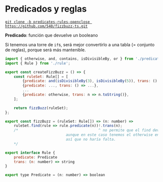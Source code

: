 # Predicados y reglas
[`git clone -b predicates-rules-openclose https://github.com/540/fizzbuzz-ts.git`](https://github.com/540/fizzbuzz-ts/tree/predicates-rules-openclose)

**Predicado**: función que devuelve un booleano

Si tenemos una torre de `if`s, será mejor convertirlo a una tabla (= conjunto de reglas), porque será más mantenible.

```javascript
import { otherwise, and, contains, isDivisibleBy, or } from './predicate';
import { Rule } from './rule';

export const createFizzBuzz = () => {
    const ruleSet: Rule[] = [
        {predicate: and(isDivisibleBy(3), isDivisibleBy(5)), trans: () => 'FizzBuzz'},
        {predicate: ..., trans: () => ...},
        ...
        {predicate: otherwise, trans: n => n.toString()},
    ];

    return fizzBuzz(ruleSet);
};

export const fizzBuzz = (ruleSet: Rule[]) => (n: number) =>
    ruleSet.find(rule => rule.predicate(n))!.trans(n);
    /*                                     ^ no permite que el find devuelva null,
	                        aunque en este caso tenemos el otherwise en las reglas
							así que no haría falta.
    */
```

```javascript
export interface Rule {
    predicate: Predicate
    trans: (n: number) => string
}
```

```javascript
export type Predicate = (n: number) => boolean
```
